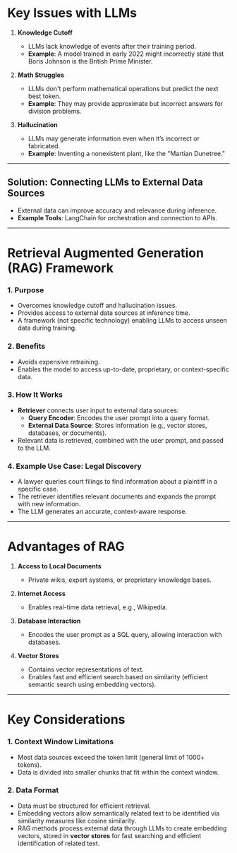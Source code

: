 # Key Issues with LLMs

1. **Knowledge Cutoff**
   - LLMs lack knowledge of events after their training period.
   - **Example**: A model trained in early 2022 might incorrectly state that Boris Johnson is the British Prime Minister.

2. **Math Struggles**
   - LLMs don't perform mathematical operations but predict the next best token.
   - **Example**: They may provide approximate but incorrect answers for division problems.

3. **Hallucination**
   - LLMs may generate information even when it’s incorrect or fabricated.
   - **Example**: Inventing a nonexistent plant, like the "Martian Dunetree."

---

## Solution: Connecting LLMs to External Data Sources

- External data can improve accuracy and relevance during inference.
- **Example Tools**: LangChain for orchestration and connection to APIs.

---

# Retrieval Augmented Generation (RAG) Framework

### 1. Purpose
- Overcomes knowledge cutoff and hallucination issues.
- Provides access to external data sources at inference time.
- A framework (not specific technology) enabling LLMs to access unseen data during training.

### 2. Benefits
- Avoids expensive retraining.
- Enables the model to access up-to-date, proprietary, or context-specific data.


### 3. How It Works
- **Retriever** connects user input to external data sources:
  - **Query Encoder**: Encodes the user prompt into a query format.
  - **External Data Source**: Stores information (e.g., vector stores, databases, or documents).
- Relevant data is retrieved, combined with the user prompt, and passed to the LLM.

### 4. Example Use Case: Legal Discovery
- A lawyer queries court filings to find information about a plaintiff in a specific case.
- The retriever identifies relevant documents and expands the prompt with new information.
- The LLM generates an accurate, context-aware response.

---

# Advantages of RAG

1. **Access to Local Documents**
   - Private wikis, expert systems, or proprietary knowledge bases.

2. **Internet Access**
   - Enables real-time data retrieval, e.g., Wikipedia.

3. **Database Interaction**
   - Encodes the user prompt as a SQL query, allowing interaction with databases.

4. **Vector Stores**
   - Contains vector representations of text.
   - Enables fast and efficient search based on similarity (efficient semantic search using embedding vectors).

---

# Key Considerations

### 1. Context Window Limitations
- Most data sources exceed the token limit (general limit of 1000+ tokens).
- Data is divided into smaller chunks that fit within the context window.

### 2. Data Format
- Data must be structured for efficient retrieval.
- Embedding vectors allow semantically related text to be identified via similarity measures like cosine similarity.
- RAG methods process external data through LLMs to create embedding vectors, stored in **vector stores** for fast searching and efficient identification of related text.
